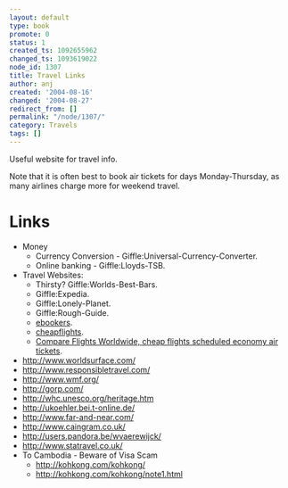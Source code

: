 ```yaml
---
layout: default
type: book
promote: 0
status: 1
created_ts: 1092655962
changed_ts: 1093619022
node_id: 1307
title: Travel Links
author: anj
created: '2004-08-16'
changed: '2004-08-27'
redirect_from: []
permalink: "/node/1307/"
category: Travels
tags: []
---
```

Useful website for travel info.

<!--break-->

Note that it is often best to book air tickets for days Monday-Thursday, as many airlines charge more for weekend travel.

# Links
* Money
    * Currency Conversion - Giffle:Universal-Currency-Converter.
    * Online banking - Giffle:Lloyds-TSB.
* Travel Websites:
    * Thirsty? Giffle:Worlds-Best-Bars.
    * Giffle:Expedia.
    * Giffle:Lonely-Planet.
    * Giffle:Rough-Guide.
    * [ebookers](http://www.ebookers.com).
    * [cheapflights](http://www.cheapflights.com).
    * [Compare Flights Worldwide, cheap flights scheduled economy air tickets](http://www.flights-to.co.uk/).
* <http://www.worldsurface.com/>
* <http://www.responsibletravel.com/>
* <http://www.wmf.org/>
* <http://gorp.com/>
* <http://whc.unesco.org/heritage.htm>
* <http://ukoehler.bei.t-online.de/>
* <http://www.far-and-near.com/>
* <http://www.caingram.co.uk/>
* <http://users.pandora.be/wvaerewijck/>
* <http://www.statravel.co.uk/>
* To Cambodia - Beware of Visa Scam
    * <http://kohkong.com/kohkong/>
    * <http://kohkong.com/kohkong/note1.html>

